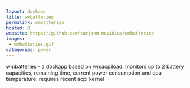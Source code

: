 ```yaml
---
layout: dockapp
title: wmbatteries
permalink: wmbatteries
hosted: 0
website: https://github.com/tarjanm-movidius/wmbatteries
images:
 - wmbatteries.gif
categories: power
---
```

wmbatteries - a dockapp based on wmacpiload.
monitors up to 2 battery capacities, remaining time, current power consumption and cpu temperature.
requires recent acpi kernel
